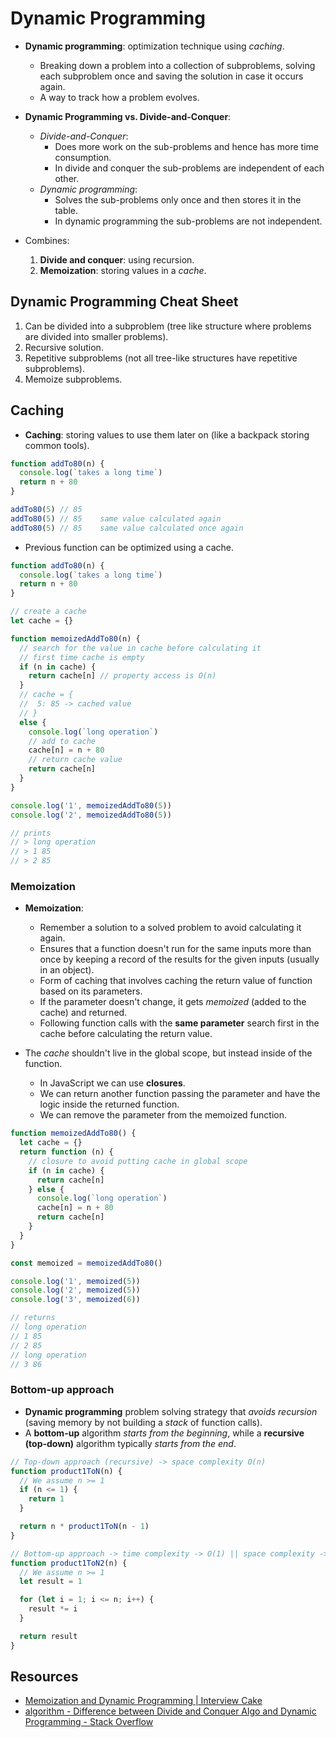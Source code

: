 # Dynamic Programming

- **Dynamic programming**: optimization technique using _caching_.

  - Breaking down a problem into a collection of subproblems, solving each subproblem once and
    saving the solution in case it occurs again.
  - A way to track how a problem evolves.

- **Dynamic Programming vs. Divide-and-Conquer**:

  - _Divide-and-Conquer_:
    - Does more work on the sub-problems and hence has more time consumption.
    - In divide and conquer the sub-problems are independent of each other.
  - _Dynamic programming_:
    - Solves the sub-problems only once and then stores it in the table.
    - In dynamic programming the sub-problems are not independent.

- Combines:
  1. **Divide and conquer**: using recursion.
  2. **Memoization**: storing values in a _cache_.

## Dynamic Programming Cheat Sheet

1. Can be divided into a subproblem (tree like structure where problems are divided into smaller
   problems).
2. Recursive solution.
3. Repetitive subproblems (not all tree-like structures have repetitive subproblems).
4. Memoize subproblems.

## Caching

- **Caching**: storing values to use them later on (like a backpack storing common tools).

```javascript
function addTo80(n) {
  console.log(`takes a long time`)
  return n + 80
}

addTo80(5) // 85
addTo80(5) // 85    same value calculated again
addTo80(5) // 85    same value calculated once again
```

- Previous function can be optimized using a cache.

```javascript
function addTo80(n) {
  console.log(`takes a long time`)
  return n + 80
}

// create a cache
let cache = {}

function memoizedAddTo80(n) {
  // search for the value in cache before calculating it
  // first time cache is empty
  if (n in cache) {
    return cache[n] // property access is O(n)
  }
  // cache = {
  //  5: 85 -> cached value
  // }
  else {
    console.log(`long operation`)
    // add to cache
    cache[n] = n + 80
    // return cache value
    return cache[n]
  }
}

console.log('1', memoizedAddTo80(5))
console.log('2', memoizedAddTo80(5))

// prints
// > long operation
// > 1 85
// > 2 85
```

### Memoization

- **Memoization**:

  - Remember a solution to a solved problem to avoid calculating it again.
  - Ensures that a function doesn't run for the same inputs more than once by keeping a record of
    the results for the given inputs (usually in an object).
  - Form of caching that involves caching the return value of function based on its parameters.
  - If the parameter doesn't change, it gets _memoized_ (added to the cache) and returned.
  - Following function calls with the **same parameter** search first in the cache before
    calculating the return value.

- The _cache_ shouldn't live in the global scope, but instead inside of the function.
  - In JavaScript we can use **closures**.
  - We can return another function passing the parameter and have the logic inside the returned
    function.
  - We can remove the parameter from the memoized function.

```javascript
function memoizedAddTo80() {
  let cache = {}
  return function (n) {
    // closure to avoid putting cache in global scope
    if (n in cache) {
      return cache[n]
    } else {
      console.log(`long operation`)
      cache[n] = n + 80
      return cache[n]
    }
  }
}

const memoized = memoizedAddTo80()

console.log('1', memoized(5))
console.log('2', memoized(5))
console.log('3', memoized(6))

// returns
// long operation
// 1 85
// 2 85
// long operation
// 3 86
```

### Bottom-up approach

- **Dynamic programming** problem solving strategy that _avoids recursion_ (saving memory by not
  building a _stack_ of function calls).
- A **bottom-up** algorithm _starts from the beginning_, while a **recursive (top-down)** algorithm
  typically _starts from the end_.

```javascript
// Top-down approach (recursive) -> space complexity O(n)
function product1ToN(n) {
  // We assume n >= 1
  if (n <= 1) {
    return 1
  }

  return n * product1ToN(n - 1)
}

// Bottom-up approach -> time complexity -> O(1) || space complexity -> O(n)
function product1ToN2(n) {
  // We assume n >= 1
  let result = 1

  for (let i = 1; i <= n; i++) {
    result *= i
  }

  return result
}
```

## Resources

- [Memoization and Dynamic Programming | Interview Cake](https://www.interviewcake.com/concept/python/memoization?)
- [algorithm - Difference between Divide and Conquer Algo and Dynamic Programming - Stack Overflow](https://stackoverflow.com/questions/13538459/difference-between-divide-and-conquer-algo-and-dynamic-programming)
